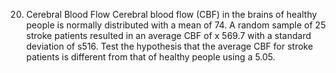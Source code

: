 20. Cerebral Blood Flow Cerebral blood flow (CBF) in
the brains of healthy people is normally distributed with
a mean of 74. A random sample of 25 stroke patients
resulted in an average CBF of x 569.7 with a standard
deviation of s516. Test the hypothesis that the average
CBF for stroke patients is different from that of healthy
people using a 5.05.

